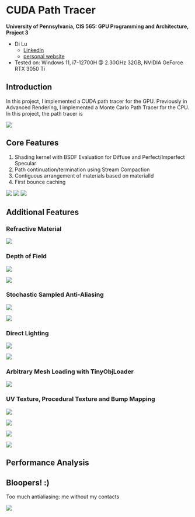CUDA Path Tracer
================

**University of Pennsylvania, CIS 565: GPU Programming and Architecture, Project 3**

* Di Lu
  * [LinkedIn](https://www.linkedin.com/in/di-lu-0503251a2/)
  * [personal website](https://www.dluisnothere.com/)
* Tested on: Windows 11, i7-12700H @ 2.30GHz 32GB, NVIDIA GeForce RTX 3050 Ti

## Introduction

In this project, I implemented a CUDA path tracer for the GPU. Previously in Advanced Rendering, I implemented a Monte Carlo Path Tracer for the CPU. In this project, the path tracer is

![](img/myLink.png)

## Core Features
1. Shading kernel with BSDF Evaluation for Diffuse and Perfect/Imperfect Specular
2. Path continuation/termination using Stream Compaction
3. Contiguous arrangement of materials based on materialId
4. First bounce caching

![](img/part1Final.png)
![](img/part1FinalSpecular.png)
![](img/imperfectSpecular.png)

## Additional Features
### Refractive Material

![](img/Refractive.png)

### Depth of Field

![](img/noDepthOfField.png)

![](img/depthFieldFinal.png)

### Stochastic Sampled Anti-Aliasing

![](img/noAntialiasing.png)

![](img/antialiasing5000samp.png)

### Direct Lighting

![](img/NoDirectLighting.png)

![](img/DirectLighting.png)

### Arbitrary Mesh Loading with TinyObjLoader

![](img/refractiveKitty.png)

### UV Texture, Procedural Texture and Bump Mapping

![](img/completeMario2.png)

![](img/nobump.png)

![](img/yesBumpmap.png)

![](img/procedural.png)

## Performance Analysis

## Bloopers! :)

Too much antialiasing: me without my contacts

![](img/antialiasing1.png)
